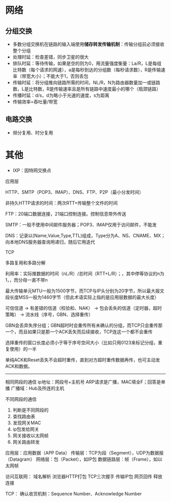 # 网络

## 分组交换

* 多数分组交换机在链路的输入端使用**储存转发传输机制**：传输分组前必须接收整个分组
* 处理时延：检查差错，同步卫星的很大
* 排队时延：等待传输，如果是空的则为0，用流量强度衡量：La/R，L是每组比特数（每个请求的网速），a是每秒到达的分组数（每秒请求数），R是传输速率（带宽大小）；不能大于1，否则丢包
* 传输时延：将分组推向链路所需的时间，NL/R，N为路由器数量加一或链路数，L是比特数，R是传输速率且是所有链路中速度最小的哪个（瓶颈链路）
* 传播时延：d/s，d为略小于光速的速度，s为距离
* 传输效率=吞吐量/带宽

## 电路交换

* 频分复用、时分复用

# 其他

* IXP：因特网交换点



应用层

HTTP、SMTP（POP3、IMAP）、DNS、FTP、P2P（最小分发时间）

非持久HTTP请求的时间：两次RTT+传输整个文件的时间

FTP：20端口数据连接，21端口控制连接。控制信息带外传送

SMTP：一般不使用中间邮件服务器；POP3、IMAP仅用于访问邮件，不能发

DNS：记录以(Name,Value,Type,TTL)组成，Type分为A、NS、CNAME、MX；向本地DNS服务器查询用递归，随后它用迭代

TCP

多路复用和多路分解

利用率：实际推数据的时间（nL/R）/总时间（RTT+L/R）；，其中停等协议的n为1，，而分母一直不带n

最大传输单元MTU一般为1500字节，而TCP与IP头分别为20字节，所以最大报文段长度MSS一般为1460字节（但此术语实际上指的是应用层数据的最大长度）


可信信道 -> 有差错的信道（校验和、NAK） -> 包会丢失的信道（定时器，超时策略） -> 流水线（序号，GBN、选择重传）

GBN会丢弃失序分组；GBN超时时会重传所有未确认的分组，而TCP只会重传那一个，而且如果只是那一个ACK丢失而后续接收，TCP连这一个都不会重传

选择重传的窗口长度必须小于等于序号空间大小（比如只用0123来标记分组，重复使用）的一半

单纯ACK和Reset丢失不会超时重传，直到对方超时重传数据再传，也可主动发ACK和数据。

---

相同网段的通信
ip地址：网段号+主机号
ARP请求是广播，MAC填全F；回答是单播
广播域：Hub及所连的主机

不同网段的通信
1. 判断是不同网段的
2. 查找路由表
3. 发现网关MAC
4. ip包发给网关
5. 网关接收以太网帧
6. 网关路由转发

应用层：应用数据（APP Data）
传输层：TCP为段（Segment），UDP为数据报（Datagram）
网络层：包（Packet），如IP包
数据链路层：帧（Frame），如以太网帧

访问互联网：
域名解析
浏览器HTTP打包
TCP三次握手
传输IP包
网页回传
释放连接

TCP：
确认收货机制：Sequence Number、Acknowledge Number

